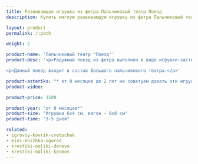 ```yaml
---
title: Развивающая игрушка из фетра Пальчиковый театр Поезд
description: Купить мягкую развивающую игрушку из фетра Пальчиковый театр Поезд в магазине KiddyTrick

layout: product
permalink: /:path

weight: 2

product-name: 'Пальчиковый театр "Поезд"'
product-desc: '<p>Радужный поезд из фетра выполнен в виде игрушки-застежки. Все вагоны соединяются друг с другом различными застежками - пуговка, фастекс, кнопка, магнит, липучка, шнуровка и ремешок. Пальчиковые зверушки рассаживаются по вагонам, в зависимости от того, чем они сегодня собрались пообедать.</p>

<p>Данный поезд входит в состав Большого пальчикового театра.</p>'

product-asteriks: "* от 0 месяцев до 2 лет не советуем давать эти игрушки в руки ребенку, рекомендуем использовать только в целях привлечения внимания."
product-video:

product-price: 1500

product-year: "от 0 месяцев*"
product-size: "Игрушка 6х4 см, вагон - 8х8 см"
product-time: "3-5 дней"

related:
- igrovoy-kovrik-cvetochek
- mini-knizhka-ogorod
- krestiki-noliki-derevo
- krestiki-noliki-kosmos
---
```

	